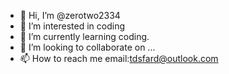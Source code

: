 - 👋 Hi, I’m @zerotwo2334
- 👀 I’m interested in coding 
- 🌱 I’m currently learning coding.
- 💞️ I’m looking to collaborate on ...
- 📫 How to reach me email:tdsfard@outlook.com

<!---
zerotwo2334/zerotwo2334 is a ✨ special ✨ repository because its `README.md` (this file) appears on your GitHub profile.
You can click the Preview link to take a look at your changes.
--->
